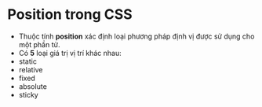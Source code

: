 # Position trong CSS
- Thuộc tính **position** xác định loại phương pháp định vị được sử dụng cho một phần tử.
- Có **5** loại giá trị vị trí khác nhau:
- static
- relative
- fixed
- absolute
- sticky